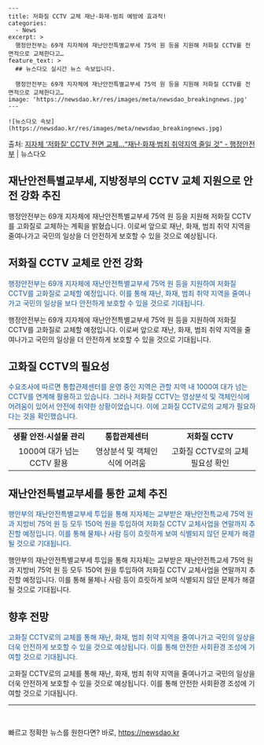     ---
    title: 저화질 CCTV 교체 재난·화재·범죄 예방에 효과적!
    categories:
      - News
    excerpt: >
      행정안전부는 69개 지자체에 재난안전특별교부세 75억 원 등을 지원해 저화질 CCTV를 전면적으로 교체한다고…
    feature_text: >
      ## 뉴스다오 실시간 뉴스 속보입니다.
    
      행정안전부는 69개 지자체에 재난안전특별교부세 75억 원 등을 지원해 저화질 CCTV를 전면적으로 교체한다고…
    image: 'https://newsdao.kr/res/images/meta/newsdao_breakingnews.jpg'
    ---
    
    ![뉴스다오 속보](https://newsdao.kr/res/images/meta/newsdao_breakingnews.jpg)

<p>출처: <a href="https://newsdao.kr/2918" rel="dofollow">지자체 ‘저화질’ CCTV 전면 교체…“재난·화재·범죄 취약지역 줄일 것” - 행정안전부</a> | 뉴스다오</p>

<h2>재난안전특별교부세, 지방정부의 CCTV 교체 지원으로 안전 강화 추진</h2>
<p data-ke-size="size16">행정안전부는 69개 지자체에 재난안전특별교부세 75억 원 등을 지원해 저화질 CCTV를 고화질로 교체하는 계획을 밝혔습니다. 이로써 앞으로 재난, 화재, 범죄 취약 지역을 줄여나가고 국민의 일상을 더 안전하게 보호할 수 있을 것으로 예상됩니다.</p>

<h2>저화질 CCTV 교체로 안전 강화</h2>
<p><span style="color: #1a5490;">행정안전부는 69개 지자체에 재난안전특별교부세 75억 원 등을 지원하여 저화질 CCTV를 고화질로 교체할 예정입니다. 이를 통해 재난, 화재, 범죄 취약 지역을 줄여나가고 국민의 일상을 보다 안전하게 보호할 수 있을 것으로 기대됩니다.</span></p>
<p data-ke-size="size16">행정안전부는 69개 지자체에 재난안전특별교부세 75억 원 등을 지원하여 저화질 CCTV를 고화질로 교체할 예정입니다. 이로써 앞으로 재난, 화재, 범죄 취약 지역을 줄여나가고 국민의 일상을 더 안전하게 보호할 수 있을 것으로 기대됩니다.</p>

<h2>고화질 CCTV의 필요성</h2>
<p><span style="color: #1a5490;">수요조사에 따르면 통합관제센터를 운영 중인 지역은 관할 지역 내 1000여 대가 넘는 CCTV를 연계해 활용하고 있습니다. 그러나 저화질 CCTV는 영상분석 및 객체인식에 어려움이 있어서 안전에 취약한 상황이었습니다. 이에 고화질 CCTV로의 교체가 필요하다는 것을 확인했습니다.</span></p>
<table>
	<tr>
		<td style="text-align: center; height: 17px;"><b>생활 안전·시설물 관리</b></td>
		<td style="text-align: center; height: 17px;"><b>통합관제센터</b></td>
		<td style="text-align: center; height: 17px;"><b>저화질 CCTV</b></td>
	</tr>
	<tr>
		<td style="text-align: center; height: 17px;">1000여 대가 넘는 CCTV 활용</td>
		<td style="text-align: center; height: 17px;">영상분석 및 객체인식에 어려움</td>
		<td style="text-align: center; height: 17px;">고화질 CCTV로의 교체 필요성 확인</td>
	</tr>
</table>

<h2>재난안전특별교부세를 통한 교체 추진</h2>
<p><span style="color: #1a5490;">행안부의 재난안전특별교부세 투입을 통해 지자체는 교부받은 재난안전특교세 75억 원과 지방비 75억 원 등 모두 150억 원을 투입하여 저화질 CCTV 교체사업을 연말까지 추진할 예정입니다. 이를 통해 물체나 사람 등이 흐릿하게 보여 식별되지 않던 문제가 해결될 것으로 기대됩니다.</span></p>
<p data-ke-size="size16">행안부의 재난안전특별교부세 투입을 통해 지자체는 교부받은 재난안전특교세 75억 원과 지방비 75억 원 등 모두 150억 원을 투입하여 저화질 CCTV 교체사업을 연말까지 추진할 예정입니다. 이를 통해 물체나 사람 등이 흐릿하게 보여 식별되지 않던 문제가 해결될 것으로 기대됩니다.</p>

<h2>향후 전망</h2>
<p><span style="color: #1a5490;">고화질 CCTV로의 교체를 통해 재난, 화재, 범죄 취약 지역을 줄여나가고 국민의 일상을 더욱 안전하게 보호할 수 있을 것으로 예상됩니다. 이를 통해 안전한 사회환경 조성에 기여할 것으로 기대됩니다.</span></p>
<p data-ke-size="size16">고화질 CCTV로의 교체를 통해 재난, 화재, 범죄 취약 지역을 줄여나가고 국민의 일상을 더욱 안전하게 보호할 수 있을 것으로 예상됩니다. 이를 통해 안전한 사회환경 조성에 기여할 것으로 기대됩니다.</p>

<hr>
<p data-ke-size="size16">&nbsp;</p> 

빠르고 정확한 뉴스를 원한다면? 바로, <a href="https://newsdao.kr" rel="dofollow">https://newsdao.kr</a>


    
